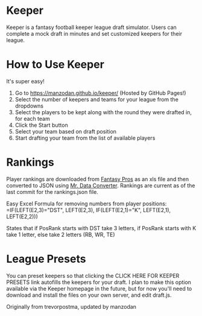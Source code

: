 Keeper
======

Keeper is a fantasy football keeper league draft simulator. Users can complete a mock draft in minutes and set customized keepers for their league.

How to Use Keeper
=================

It's super easy! 

1. Go to https://manzodan.github.io/keeper/ (Hosted by GitHub Pages!)
2. Select the number of keepers and teams for your league from the dropdowns
3. Select the players to be kept along with the round they were drafted in, for each team
4. Click the Start button
5. Select your team based on draft position
6. Start drafting your team from the list of available players

Rankings
========

Player rankings are downloaded from [Fantasy Pros](http://www.fantasypros.com/nfl/rankings/consensus-cheatsheets.php) as an xls file and then converted to JSON using [Mr. Data Converter](http://shancarter.github.io/mr-data-converter/). Rankings are current as of the last commit for the rankings.json file.

Easy Excel Formula for removing numbers from player positions:
=IF(LEFT(E2,3)="DST", LEFT(E2,3), IF(LEFT(E2,1)="K", LEFT(E2,1), LEFT(E2,2)))

States that if PosRank starts with DST take 3 letters, if PosRank starts with K take 1 letter, else take 2 letters (RB, WR, TE)

League Presets
==============

You can preset keepers so that clicking the CLICK HERE FOR KEEPER PRESETS link autofills the keepers for your draft. I plan to make this option available via the Keeper homepage in the future, but for now you'll need to download and install the files on your own server, and edit draft.js.

Originally from trevorpostma, updated by manzodan
